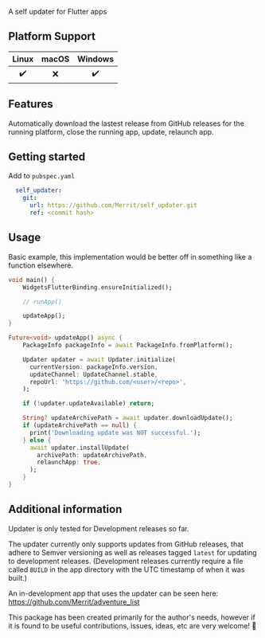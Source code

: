 <!-- 
This README describes the package. If you publish this package to pub.dev,
this README's contents appear on the landing page for your package.

For information about how to write a good package README, see the guide for
[writing package pages](https://dart.dev/guides/libraries/writing-package-pages). 

For general information about developing packages, see the Dart guide for
[creating packages](https://dart.dev/guides/libraries/create-library-packages)
and the Flutter guide for
[developing packages and plugins](https://flutter.dev/developing-packages). 
-->

A self updater for Flutter apps

## Platform Support

| Linux | macOS | Windows |
| :---: | :---: | :-----: |
|   ✔️   |   ❌   |    ✔️    |


## Features

Automatically download the lastest release from GitHub releases for the running
platform, close the running app, update, relaunch app.

## Getting started

Add to `pubspec.yaml`

```yml
  self_updater:
    git:
      url: https://github.com/Merrit/self_updater.git
      ref: <commit hash>
```

## Usage

Basic example, this implementation would be better off in something like a
function elsewhere.

```dart
void main() {
    WidgetsFlutterBinding.ensureInitialized();

    // runApp()

    updateApp();
}

Future<void> updateApp() async {
    PackageInfo packageInfo = await PackageInfo.fromPlatform();

    Updater updater = await Updater.initialize(
      currentVersion: packageInfo.version,
      updateChannel: UpdateChannel.stable,
      repoUrl: 'https://github.com/<user>/<repo>',
    );

    if (!updater.updateAvailable) return;

    String? updateArchivePath = await updater.downloadUpdate();
    if (updateArchivePath == null) {
      print('Downloading update was NOT successful.');
    } else {
      await updater.installUpdate(
        archivePath: updateArchivePath,
        relaunchApp: true,
      );
    }
}
```

## Additional information

Updater is only tested for Development releases so far.

The updater currently only supports updates from GitHub releases, that adhere to
Semver versioning as well as releases tagged `latest` for updating to
development releases. (Development releases currently require a file called
`BUILD` in the app directory with the UTC timestamp of when it was built.)

An in-development app that uses the updater can be seen here:
https://github.com/Merrit/adventure_list

This package has been created primarily for the author's needs, however if it is
found to be useful contributions, issues, ideas, etc are very welcome! 💙
